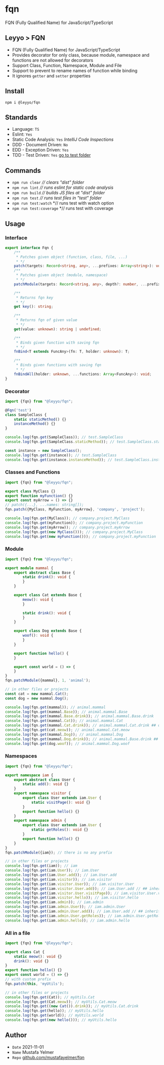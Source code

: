 # fqn
FQN (Fully Qualified Name) for JavaScript/TypeScript

## Leyyo > FQN

- FQN (Fully Qualified Name) for JavaScript/TypeScript
- Provides decorator for only class, because module, namespace and functions are not allowed for decorators
- Support Class, Function, Namespace, Module and File
- Support to prevent to rename names of function while binding
- It ignores `getter` and `setter` properties

## Install
``npm i @leyyo/fqn``

## Standards
- Language: `TS`
- Eslint: `Yes`
- Static Code Analysis: `Yes` *IntelliJ Code Inspections*
- DDD - Document Driven: `No`
- EDD - Exception Driven: `Yes`
- TDD - Test Driven: `Yes` [go to test folder](./test/)

## Commands
- ``npm run clear`` *// clears "dist" folder*
- ``npm run lint`` *// runs eslint for static code analysis*
- ``npm run build`` *// builds JS files at "dist" folder*
- ``npm run test`` *// runs test files in "test" folder*
- ``npm run test:watch`` *// runs test with watch option
- ``npm run test:coverage`` *// runs test with coverage

## Usage
### Interface
```typescript
export interface Fqn {
    /**
     * Patches given object (function, class, file, ...)
     * */
    patch(targets: Record<string, any>, ...prefixes: Array<string>): void;
    /**
     * Patches given object (module, namespace)
     * */
    patchModule(targets: Record<string, any>, depth?: number, ...prefixes: Array<string>): void;

    /**
     * Returns fqn key
     * */
    get key(): string;

    /**
     * Returns fqn of given value
     * */
    get(value: unknown): string | undefined;

    /**
     * Binds given function with saving fqn
     * */
    fnBind<T extends FuncAny>(fn: T, holder: unknown): T;

    /**
     * Binds given functions with saving fqn
     * */
    fnBindAll(holder: unknown, ...functions: Array<FuncAny>): void;
}

```
### Decorator
```typescript
import {fqn} from "@leyyo/fqn";

@Fqn('test')
class SampleClass {
    static staticMethod() {}
    instanceMethod() {}
}

console.log(fqn.get(SampleClass)); // test.SampleClass
console.log(fqn.get(SampleClass.staticMethod)); // test.SampleClass.staticMethod

const instance = new SampleClass();
console.log(fqn.get(instance)); // test.SampleClass
console.log(fqn.get(instance.instanceMethod)); // test.SampleClass.instanceMethod
```

### Classes and Functions
```typescript
import {fqn} from "@leyyo/fqn";

export class MyClass {}
export function myFunction() {}
export const myArrow = () => {}
// patch({...}, ...names: string[]);
fqn.patch({MyClass, MyFunction, myArrow}, 'company', 'project');

console.log(fqn.get(MyClass)); // company.project.MyClass
console.log(fqn.get(myFunction)); // company.project.myFunction
console.log(fqn.get(myArrow)); // company.project.myArrow
console.log(fqn.get(new MyClass())); // company.project.MyClass
console.log(fqn.get(new myFunction())); // company.project.myFunction
```

### Module
```typescript
import {fqn} from "@leyyo/fqn";

export module mammal {
    export abstract class Base {
        static drink(): void {
        }
    }

    export class Cat extends Base {
        meow(): void {
        }

        static drink(): void {
        }
    }

    export class Dog extends Base {
        woof(): void {
        }
    }

    export function hello() {
    }

    export const world = () => {
    }
}
fqn.patchModule({mammal}, 1, 'animal');

// in other files or projects
const cat = new mammal.Cat();
const dog = new mammal.Dog();

console.log(fqn.get(mammal)); // animal.mammal
console.log(fqn.get(mammal.Base)); // animal.mammal.Base
console.log(fqn.get(mammal.Base.drink)); // animal.mammal.Base.drink
console.log(fqn.get(mammal.Cat)); // animal.mammal.Cat
console.log(fqn.get(mammal.Cat.drink)); // animal.mammal.Cat.drink ## overriden
console.log(fqn.get(cat.meow)); // animal.mammal.Cat.meow
console.log(fqn.get(mammal.Dog)); // animal.mammal.Dog
console.log(fqn.get(mammal.Dog.drink)); // animal.mammal.Base.drink ## inherited
console.log(fqn.get(dog.woof)); // animal.mammal.Dog.woof
```

### Namespaces
```typescript
import {fqn} from "@leyyo/fqn";

export namespace iam {
    export abstract class User {
        static add(): void {}
    }
    export namespace visitor {
        export class User extends iam.User {
            static visitPage(): void {}
        }
        export function hello() {}
    }
    export namespace admin {
        export class User extends iam.User {
            static getRoles(): void {}
        }
        export function hello() {}
    }
}
fqn.patchModule({iam}); // there is no any prefix

// in other files or projects
console.log(fqn.get(iam)); // iam
console.log(fqn.get(iam.User)); // iam.User
console.log(fqn.get(iam.User.add)); // iam.User.add
console.log(fqn.get(iam.visitor)); // iam.visitor
console.log(fqn.get(iam.visitor.User)); // iam.visitor.User
console.log(fqn.get(iam.visitor.User.add)); // iam.User.add // ## inherited
console.log(fqn.get(iam.visitor.User.visitPage)); // iam.visitor.User.visitPage
console.log(fqn.get(iam.visitor.hello)); // iam.visitor.hello
console.log(fqn.get(iam.admin)); // iam.admin
console.log(fqn.get(iam.admin.User)); // iam.admin.User
console.log(fqn.get(iam.admin.User.add)); // iam.User.add // ## inherited
console.log(fqn.get(iam.admin.User.getRoles)); // iam.admin.User.getRoles
console.log(fqn.get(iam.admin.hello)); // iam.admin.hello
```

### All in a file
```typescript
import {fqn} from "@leyyo/fqn";

export class Cat {
    static meow(): void {}
    drink(): void {}
}
export function hello() {}
export const world = () => {}
// with custom prefix
fqn.patch(this, 'myUtils');

// in other files or projects
console.log(fqn.get(Cat)); // myUtils.Cat
console.log(fqn.get(Cat.meow)); // myUtils.Cat.meow
console.log(fqn.get((new Cat()).drink)); // myUtils.Cat.drink
console.log(fqn.get(hello)); // myUtils.hello
console.log(fqn.get(world)); // myUtils.world
console.log(fqn.get(new hello())); // myUtils.hello
```

## Author
- `Date` 2021-11-01
- `Name` Mustafa Yelmer
- `Repo` [github.com/mustafayelmer/fqn](https://github.com/mustafayelmer/fqn)
